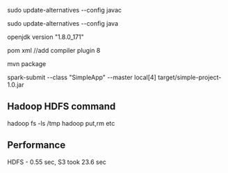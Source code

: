 sudo update-alternatives --config javac

sudo update-alternatives --config java

openjdk version "1.8.0_171"

pom xml //add  compiler plugin <source>8</source>

mvn package

spark-submit --class "SimpleApp"   --master local[4]   target/simple-project-1.0.jar

## Hadoop HDFS command
hadoop fs -ls /tmp
hadoop put,rm etc

## Performance

HDFS - 0.55 sec, S3 took 23.6 sec
